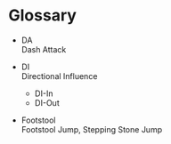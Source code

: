 # Glossary

- DA\
  Dash Attack

- DI\
  Directional Influence
  - DI-In
  - DI-Out

- Footstool\
  Footstool Jump, Stepping Stone Jump
